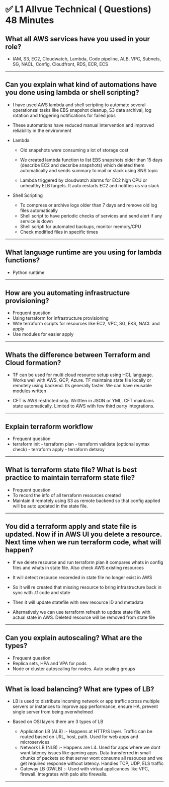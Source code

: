 # ✅ L1 Allvue Technical ( Questions) 48 Minutes

What all AWS services have you used in your role?
-
- IAM, S3, EC2, Cloudwatch, Lambda, Code pipeline, ALB, VPC, Subnets, SG, NACL, Config, Cloudfront, RDS, ECR, ECS

------------------------------------------------------

Can you explain what kind of automations have you done using lambda or shell scripting?
-
- I have used AWS lambda and shell scripting to automate several operationsal tasks like EBS snapshot cleanup, S3 data archival, log rotation and triggering notifications for failed jobs
- These automations have reduced manual intervention and improved reliability in the environment

- Lambda
  - Old snapshots were consuming a lot of storage cost
  - We created lambda function to list EBS snapshots older than 15 days (describe EC2 and decsribe snapshots) which deleted them automatically and sends summary to mail or slack using SNS topic
 
  - Lambda triggered by cloudwatch alarms for EC2 high CPU or unhealthy ELB targets. It auto restarts EC2 and notifies us via slack
 
- Shell Scripting
  - To compress or archive logs older than 7 days and remove old log files automatically
  - Shell script to have periodic checks of services and send alert if any service is down
  - Shell scripti for automated backups, monitor memory/CPU
  - Check modified files in specific times

------------------------------------------------------

What language runtime are you using for lambda functions?
-
- Python runtime

------------------------------------------------------

How are you automating infrastructure provisioning?
-
- Frequent question
- Using terraform for infrastructure provisioning
- Wite terraform scripts for resources like EC2, VPC, SG, EKS, NACL and apply
- Use modules for easier apply

------------------------------------------------------

Whats the difference between Terraform and Cloud formation?
-
- TF can be used for multi cloud resource setup using HCL language. Works well with AWS, GCP, Azure. TF maintains state file locally or remotely using backend. Its generally faster. We can have reusable modules written

- CFT is AWS restricted only. Writtten in JSON or YML. CFT maintains state automatically. Limited to AWS with few third party integrations.

------------------------------------------------------

Explain terraform workflow
-
- Frequent question
- terraform init - terraform plan - terraform validate (optional syntax check) - terraform apply - terraform detsroy

------------------------------------------------------

What is terraform state file? What is best practice to maintain terraform state file?
-
- Frequent question
- To record the info of all terraform resources created
- Maintain it remotely using S3 as remote backend so that config applied will be auto updated in the state file.

------------------------------------------------------

You did a terraform apply and state file is updated. Now if in AWS UI you delete a resource. Next time when we run terraform code, what will happen?
-
- If we delete resource and run terraform plan it compares whats in config files and whats in state file. Also check AWS existing resources
- It will detect resource recoreded in state file no longer exist in AWS
- So it will re created that missing resource to bring infrastructure back in sync with .tf code and state
- Then it will update statefile with new resource ID and metadata

- Alternatively we can use terraform refresh to update state file with actual state in AWS. Deleted resource will be removed from state file

------------------------------------------------------

Can you explain autoscaling? What are the types?
-
- Frequent question
- Replica sets, HPA and VPA for pods
- Node or cluster autoscaling for nodes. Auto scaling groups

------------------------------------------------------

What is load balancing? What are types of LB?
-
- LB is used to distribute incoming network or app traffic across multiple servers or instances to improve app performance, ensure HA, prevent single server from being overwhelmed

- Based on OSI layers there are 3 types of LB
  - Application LB (ALB) :- Happens at HTTP/S layer. Traffic can be routed based on URL, host, path. Used for web apps and microservices
  - Network LB (NLB) :- Happens are L4. Used for apps where we dont want latency issues like gaming apps. Data transferred in small chunks of packets so that server wont consume all resouces and we get required response without latency. Handles TCP, UDP, ELS traffic
  - Gateway LB (GWLB) :- Used with virtual applicances like VPC, firewall. Integrates with palo alto firewalls.
 
------------------------------------------------------


